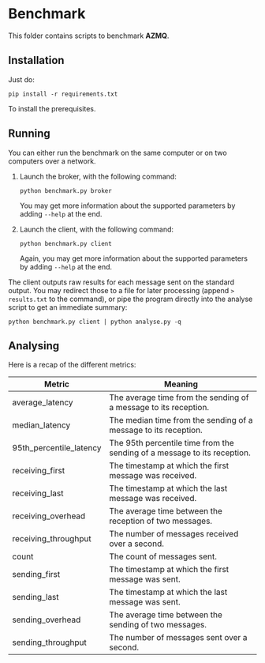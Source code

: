 Benchmark
=========

This folder contains scripts to benchmark **AZMQ**.

Installation
------------

Just do:

    pip install -r requirements.txt

To install the prerequisites.

Running
-------

You can either run the benchmark on the same computer or on two computers over
a network.

1. Launch the broker, with the following command:

   ```
   python benchmark.py broker
   ```

   You may get more information about the supported parameters by adding
   `--help` at the end.

2. Launch the client, with the following command:

   ```
   python benchmark.py client
   ```

   Again, you may get more information about the supported parameters by adding
   `--help` at the end.

The client outputs raw results for each message sent on the standard output.
You may redirect those to a file for later processing (append `> results.txt`
to the command), or pipe the program directly into the analyse script to get an
immediate summary:

```
python benchmark.py client | python analyse.py -q
```

Analysing
---------

Here is a recap of the different metrics:

Metric | Meaning
------ | -------
average_latency | The average time from the sending of a message to its reception.
median_latency | The median time from the sending of a message to its reception.
95th_percentile_latency | The 95th percentile time from the sending of a message to its reception.
receiving_first | The timestamp at which the first message was received.
receiving_last | The timestamp at which the last message was received.
receiving_overhead | The average time between the reception of two messages.
receiving_throughput | The number of messages received over a second.
count | The count of messages sent.
sending_first | The timestamp at which the first message was sent.
sending_last | The timestamp at which the last message was sent.
sending_overhead | The average time between the sending of two messages.
sending_throughput | The number of messages sent over a second.
